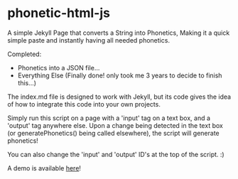 # phonetic-html-js
A simple Jekyll Page that converts a String into Phonetics, Making it a quick simple paste and instantly having all needed phonetics.

Completed:
  - Phonetics into a JSON file...
  - Everything Else (Finally done! only took me 3 years to decide to finish this...)

The index.md file is designed to work with Jekyll, but its code gives the idea of how to integrate this code into your own projects.

Simply run this script on a page with a 'input' tag on a text box, and a 'output' tag anywhere else. Upon a change being detected in the text box (or generatePhonetics() being called elsewhere), the script will generate phonetics!

You can also change the 'input' and 'output' ID's at the top of the script. :)

A demo is available [here](https://yuniq-neko.github.io/phonetics/)!
